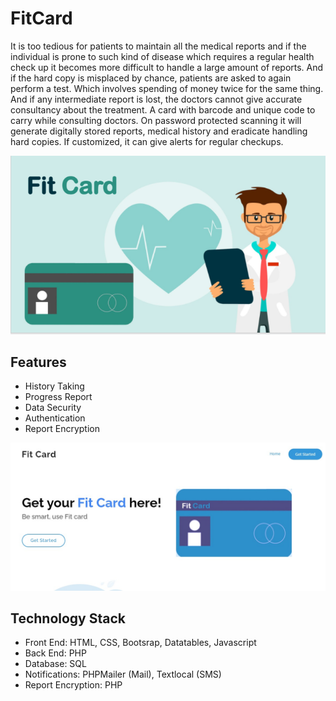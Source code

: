 # FitCard

It is too tedious for patients to maintain all the medical reports and if the individual is prone to such kind of disease which requires a regular health check up it becomes more difficult to handle a large amount of reports. And if the hard copy is misplaced by chance, patients are asked to again perform a test. Which involves spending of money twice for the same thing. And if any intermediate report is lost, the doctors cannot give accurate consultancy about the treatment.
A card with barcode and unique code to carry while consulting doctors. On password protected scanning it will generate digitally stored reports, medical history and eradicate handling hard copies. If customized, it can give alerts for regular checkups.

![home](https://github.com/Ketan2010/Fit-Card/blob/main/assets/img/fithome.png?raw=true) <br>

## Features
* History Taking
* Progress Report
* Data Security
* Authentication
* Report Encryption

![home](https://github.com/Ketan2010/Fit-Card/blob/main/assets/img/fitme.jpeg?raw=true) <br>

## Technology Stack
* Front End: HTML, CSS, Bootsrap, Datatables, Javascript
* Back End: PHP
* Database: SQL 
* Notifications: PHPMailer (Mail), Textlocal (SMS)
* Report Encryption: PHP
 


